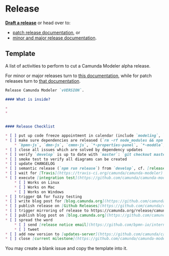 # Release

__[Draft a release](https://github.com/camunda/camunda-modeler/issues/new?title=Release%20Camunda%20Modeler%20vVERSION&body=Release%20Camunda%20Modeler%20%60vVERSION%60.%0A%0A%23%23%23%23%20What%20is%20inside%3F%0A%0A%2A%20%0A%2A%20%0A%0A%0A%23%23%23%23%20Release%20Checklist%0A%0A*%20%5B%20%5D%20put%20up%20code%20freeze%20appointment%20in%20calendar%20(include%20%60modeling%60%2C%20%60qa%60%2C%20%60infra%60%2C%20and%20%60Team-Support%60)%0A*%20%5B%20%5D%20make%20sure%20dependencies%20are%20released%20(%60rm%20-rf%20node_modules%20%26%26%20npm%20i%20%26%26%20npm%20run%20all%60%20works)%0A%20%20%20%20*%20%60bpmn-js%60%2C%20%60dmn-js%60%2C%20%60cmmn-js%60%2C%20%60*-properties-panel%60%2C%20%60*-moddle%60%2C%20...%0A*%20%5B%20%5D%20close%20all%20issues%20which%20are%20solved%20by%20dependency%20updates%0A*%20%5B%20%5D%20verify%20%60develop%60%20is%20up%20to%20date%20with%20%60master%60%3A%20%60git%20checkout%20master%20%26%26%20git%20pull%20%26%26%20git%20checkout%20develop%20%26%26%20git%20merge%20master%60%0A*%20%5B%20%5D%20smoke%20test%20to%20verify%20all%20diagrams%20can%20be%20created%0A*%20%5B%20%5D%20update%20CHANGELOG%0A*%20%5B%20%5D%20semantic%20release%20(%60npm%20run%20release%60)%20from%20%60develop%60%2C%20cf.%20%5Brelease%20schema%5D(https%3A%2F%2Fgithub.com%2Fbpmn-io%2Finternal-docs%2Ftree%2Fmaster%2Frelease-schema)%0A*%20%5B%20%5D%20wait%20for%20%5BTravis%5D(https%3A%2F%2Ftravis-ci.org%2Fcamunda%2Fcamunda-modeler)%20to%20build%20the%20release%0A*%20%5B%20%5D%20execute%20%5Bintegration%20test%5D(https%3A%2F%2Fgithub.com%2Fcamunda%2Fcamunda-modeler%2Fblob%2Fmaster%2Fdocs%2F.project%2FINTEGRATION_TEST.md)%20on%20%5Breleased%20artifacts%5D(https%3A%2F%2Fgithub.com%2Fcamunda%2Fcamunda-modeler%2Freleases)%0A%20%20%20%20*%20%5B%20%5D%20Works%20on%20Linux%0A%20%20%20%20*%20%5B%20%5D%20Works%20on%20Mac%0A%20%20%20%20*%20%5B%20%5D%20Works%20on%20Windows%0A*%20%5B%20%5D%20trigger%20QA%20for%20fuzzy%20testing%0A*%20%5B%20%5D%20write%20blog%20post%20for%20%5Bblog.camunda.org%5D(https%3A%2F%2Fgithub.com%2Fcamunda%2Fblog.camunda.org)%2C%20__do%20not%20publish%20until%20released%20version%20is%20available%20for%20download%20on%20%5Bcamunda.org%5D(https%3A%2F%2Fcamunda.org%2Frelease%2Fcamunda-modeler%2F)__%0A*%20%5B%20%5D%20publish%20release%20on%20%5BGithub%20Releases%5D(https%3A%2F%2Fgithub.com%2Fcamunda%2Fcamunda-modeler%2Freleases)%0A*%20%5B%20%5D%20trigger%20mirroring%20of%20release%20to%20https%3A%2F%2Fcamunda.org%2Frelease%2Fcamunda-modeler%2F%20via%20%5BJenkins%5D(https%3A%2F%2Fci.cambpm.camunda.cloud%2Fjob%2Fsideprojects%2Fjob%2Fcamunda-modeler-desktop-RELEASE%2Fbuild%3Fdelay%3D0sec)%0A*%20%5B%20%5D%20publish%20blog%20post%20on%20%5Bblog.camunda.org%5D(https%3A%2F%2Fgithub.com%2Fcamunda%2Fblog.camunda.org)%0A*%20%5B%20%5D%20spread%20the%20word%0A%20%20%20%20*%20%5B%20%5D%20send%20%5Brelease%20notice%20email%5D(https%3A%2F%2Fgithub.com%2Fbpmn-io%2Finternal-docs%2Fblob%2Fmaster%2Fcamunda-modeler%2FREADME.md%23release-notice-email)%0A%20%20%20%20*%20%5B%20%5D%20tweet%0A*%20%5B%20%5D%20add%20new%20version%20to%20%5Bupdates-server%5D(https%3A%2F%2Fgithub.com%2Fcamunda%2Fcamunda-modeler-update-server)%20releases%20JSON%20file.%20Merge%20this%20file%20to%20master%2Flive%20branches.%0A*%20%5B%20%5D%20close%20%5Bcurrent%20milestone%5D(https%3A%2F%2Fgithub.com%2Fcamunda%2Fcamunda-modeler%2Fmilestones)&labels=release)__ or head over to:
* [patch release documentation](./PATCH_RELEASE.md), or
* [minor and major release documentation](./RELEASE.md).


## Template

A list of activities to perform to cut a Camunda Modeler alpha release.

For minor or major releases turn to [this documentation](./RELEASE.md), while for patch releases turn to [that documentation](./PATCH_RELEASE.md).

```markdown
Release Camunda Modeler `vVERSION`.

#### What is inside?

* 
* 


#### Release Checklist

* [ ] put up code freeze appointment in calendar (include `modeling`, `qa`, `infra`, and `Team-Support`)
* [ ] make sure dependencies are released (`rm -rf node_modules && npm i && npm run all` works)
    * `bpmn-js`, `dmn-js`, `cmmn-js`, `*-properties-panel`, `*-moddle`, ...
* [ ] close all issues which are solved by dependency updates
* [ ] verify `develop` is up to date with `master`: `git checkout master && git pull && git checkout develop && git merge master`
* [ ] smoke test to verify all diagrams can be created
* [ ] update CHANGELOG
* [ ] semantic release (`npm run release`) from `develop`, cf. [release schema](https://github.com/bpmn-io/internal-docs/tree/master/release-schema)
* [ ] wait for [Travis](https://travis-ci.org/camunda/camunda-modeler) to build the release
* [ ] execute [integration test](https://github.com/camunda/camunda-modeler/blob/master/docs/.project/INTEGRATION_TEST.md) on [released artifacts](https://github.com/camunda/camunda-modeler/releases)
    * [ ] Works on Linux
    * [ ] Works on Mac
    * [ ] Works on Windows
* [ ] trigger QA for fuzzy testing
* [ ] write blog post for [blog.camunda.org](https://github.com/camunda/blog.camunda.org), __do not publish until released version is available for download on [camunda.org](https://camunda.org/release/camunda-modeler/)__
* [ ] publish release on [Github Releases](https://github.com/camunda/camunda-modeler/releases)
* [ ] trigger mirroring of release to https://camunda.org/release/camunda-modeler/ via [Jenkins](https://ci.cambpm.camunda.cloud/job/sideprojects/job/camunda-modeler-desktop-RELEASE/build?delay=0sec)
* [ ] publish blog post on [blog.camunda.org](https://github.com/camunda/blog.camunda.org)
* [ ] spread the word
    * [ ] send [release notice email](https://github.com/bpmn-io/internal-docs/blob/master/camunda-modeler/README.md#release-notice-email)
    * [ ] tweet
* [ ] add new version to [updates-server](https://github.com/camunda/camunda-modeler-update-server) releases JSON file. Merge this file to master/live branches.
* [ ] close [current milestone](https://github.com/camunda/camunda-modeler/milestones)
```

You may create a blank issue and copy the template into it.
